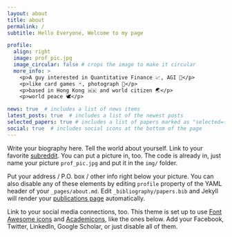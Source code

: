 ```yaml
---
layout: about
title: about
permalink: /
subtitle: Hello Everyone, Welcome to my page

profile:
  align: right
  image: prof_pic.jpg
  image_circular: false # crops the image to make it circular
  more_info: >
    <p>A guy interested in Quantitative Finance 📈, AGI 🤖</p>
    <p>like card games 🃏, photograph 📸</p>
    <p>based in Hong Kong 🇭🇰 and world citizen 🌏</p>
    <p>world peace 🕊️</p>

news: true  # includes a list of news items
latest_posts: true  # includes a list of the newest posts
selected_papers: true # includes a list of papers marked as "selected={true}"
social: true  # includes social icons at the bottom of the page
---
```


Write your biography here. Tell the world about yourself. Link to your favorite [subreddit](http://reddit.com). You can put a picture in, too. The code is already in, just name your picture `prof_pic.jpg` and put it in the `img/` folder.

Put your address / P.O. box / other info right below your picture. You can also disable any of these elements by editing `profile` property of the YAML header of your `_pages/about.md`. Edit `_bibliography/papers.bib` and Jekyll will render your [publications page](/al-folio/publications/) automatically.

Link to your social media connections, too. This theme is set up to use [Font Awesome icons](https://fontawesome.com/) and [Academicons](https://jpswalsh.github.io/academicons/), like the ones below. Add your Facebook, Twitter, LinkedIn, Google Scholar, or just disable all of them.